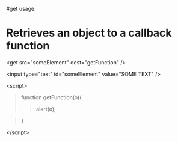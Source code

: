 #get usage.

# Retrieves an object to a callback function #



&lt;get src="someElement" dest="getFunction" /&gt;





&lt;input type="text" id="someElement" value="SOME TEXT" /&gt;





&lt;script&gt;


> function getFunction(o){
> > alert(o);

> }


&lt;/script&gt;


